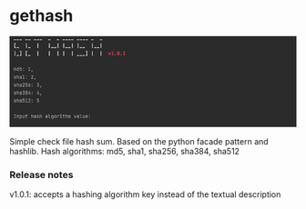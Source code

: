 # gethash
![start screen](./start.png)

Simple check file hash sum. Based on the python facade pattern and hashlib.
Hash algorithms: md5, sha1, sha256, sha384, sha512
### Release notes
v1.0.1: accepts a hashing algorithm key instead of the textual description
